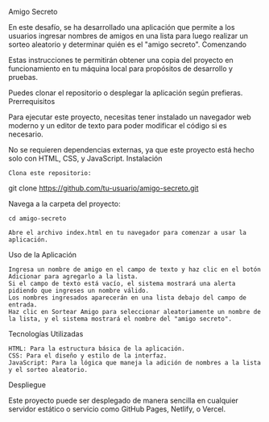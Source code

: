 Amigo Secreto

En este desafío, se ha desarrollado una aplicación que permite a los usuarios ingresar nombres de amigos en una lista para luego realizar un sorteo aleatorio y determinar quién es el "amigo secreto".
Comenzando 

Estas instrucciones te permitirán obtener una copia del proyecto en funcionamiento en tu máquina local para propósitos de desarrollo y pruebas.

Puedes clonar el repositorio o desplegar la aplicación según prefieras.
Prerrequisitos 

Para ejecutar este proyecto, necesitas tener instalado un navegador web moderno y un editor de texto para poder modificar el código si es necesario.

No se requieren dependencias externas, ya que este proyecto está hecho solo con HTML, CSS, y JavaScript.
Instalación 

    Clona este repositorio:

git clone https://github.com/tu-usuario/amigo-secreto.git

Navega a la carpeta del proyecto:

    cd amigo-secreto

    Abre el archivo index.html en tu navegador para comenzar a usar la aplicación.

Uso de la Aplicación 

    Ingresa un nombre de amigo en el campo de texto y haz clic en el botón Adicionar para agregarlo a la lista.
    Si el campo de texto está vacío, el sistema mostrará una alerta pidiendo que ingreses un nombre válido.
    Los nombres ingresados aparecerán en una lista debajo del campo de entrada.
    Haz clic en Sortear Amigo para seleccionar aleatoriamente un nombre de la lista, y el sistema mostrará el nombre del "amigo secreto".

Tecnologías Utilizadas 

    HTML: Para la estructura básica de la aplicación.
    CSS: Para el diseño y estilo de la interfaz.
    JavaScript: Para la lógica que maneja la adición de nombres a la lista y el sorteo aleatorio.

Despliegue 

Este proyecto puede ser desplegado de manera sencilla en cualquier servidor estático o servicio como GitHub Pages, Netlify, o Vercel.